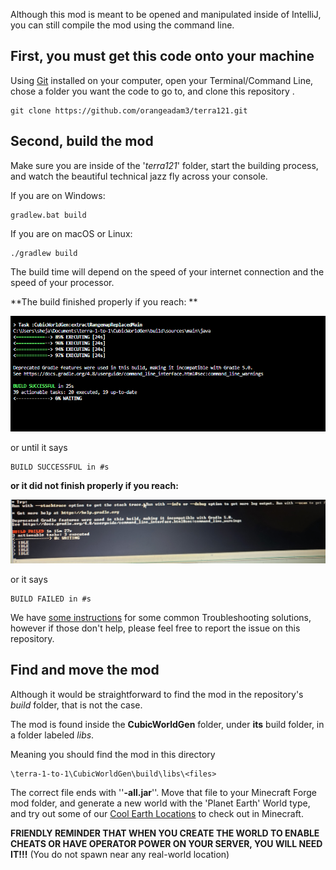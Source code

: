 Although this mod is meant to be opened and manipulated inside of IntelliJ, you can still compile the mod using the command line.

## First, you must get this code onto your machine
Using [Git](https://git-scm.com/) installed on your computer, open your Terminal/Command Line, chose a folder you want the code to go to, and clone this repository .
```
git clone https://github.com/orangeadam3/terra121.git
```
## Second, build the mod 
Make sure you are inside of the '*terra121*' folder, start the building process, and watch the beautiful technical jazz fly across your console.

If you are on Windows:
```
gradlew.bat build
```
If you are on macOS or Linux:
```
./gradlew build
```
The build time will depend on the speed of your internet connection and the speed of your processor.

**The build finished properly if you reach: **

![BUILD SUCCESSFUL](Pictures/SuccessfulBuild.png)

or until it says 
```
BUILD SUCCESSFUL in #s
```
**or it did not finish properly if you reach:**

![BUILD UNSUCCESSFUL](Pictures/UnsuccessfulBuild.png)

or it says

```
BUILD FAILED in #s
```
We have [some instructions](TROUBLESHOOT.md) for some common Troubleshooting solutions, however if those don't help, please feel free to report the issue on this repository.

##  Find and move the mod
Although it would be straightforward to find the mod in the repository's *build* folder, that is not the case.

The mod is found inside the **CubicWorldGen** folder, under **its** build folder, in a folder labeled *libs*.

Meaning you should find the mod in this directory

```
\terra-1-to-1\CubicWorldGen\build\libs\<files>
```



The correct file ends with ''**-all.jar**''. Move that file to your Minecraft Forge mod folder, and generate a new world with the 'Planet Earth' World type, and try out some of our [Cool Earth Locations](COOL_LOCATIONS.md) to check out in Minecraft.



**FRIENDLY REMINDER THAT WHEN YOU CREATE THE WORLD TO ENABLE CHEATS OR HAVE OPERATOR POWER ON YOUR SERVER, YOU WILL NEED IT!!!** (You do not spawn near any real-world location)

